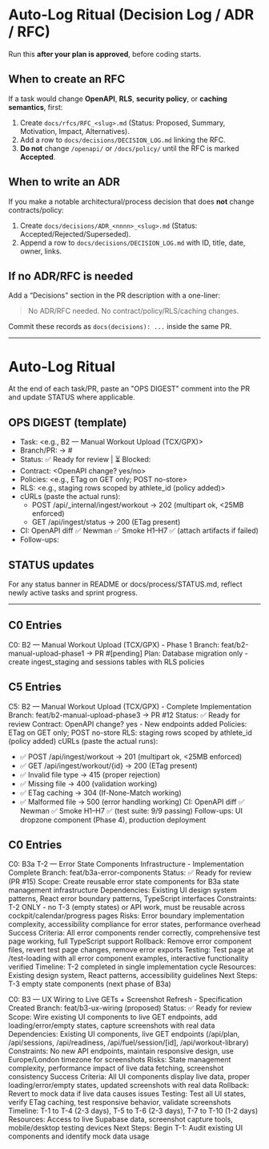 # Auto-Log Ritual (Decision Log / ADR / RFC)

Run this **after your plan is approved**, before coding starts.

## When to create an RFC
If a task would change **OpenAPI**, **RLS**, **security policy**, or **caching semantics**, first:
1) Create `docs/rfcs/RFC_<slug>.md` (Status: Proposed, Summary, Motivation, Impact, Alternatives).
2) Add a row to `docs/decisions/DECISION_LOG.md` linking the RFC.
3) **Do not** change `/openapi/` or `/docs/policy/` until the RFC is marked **Accepted**.

## When to write an ADR
If you make a notable architectural/process decision that does **not** change contracts/policy:
1) Create `docs/decisions/ADR_<nnnn>_<slug>.md` (Status: Accepted/Rejected/Superseded).
2) Append a row to `docs/decisions/DECISION_LOG.md` with ID, title, date, owner, links.

## If no ADR/RFC is needed
Add a “Decisions” section in the PR description with a one-liner:
> No ADR/RFC needed. No contract/policy/RLS/caching changes.

Commit these records as `docs(decisions): ...` inside the same PR.

---

# Auto-Log Ritual

At the end of each task/PR, paste an "OPS DIGEST" comment into the PR and update STATUS where applicable.

## OPS DIGEST (template)
- Task: <e.g., B2 — Manual Workout Upload (TCX/GPX)>
- Branch/PR: <branch> → #<PR>
- Status: ✅ Ready for review | ⏳ Blocked: <why>
- Contract: <OpenAPI change? yes/no>
- Policies: <e.g., ETag on GET only; POST no-store>
- RLS: <e.g., staging rows scoped by athlete_id (policy added)>
- cURLs (paste the actual runs):
  - <example> POST /api/_internal/ingest/workout → 202 (multipart ok, <25MB enforced)
  - <example> GET /api/ingest/status → 200 (ETag present)
- CI: OpenAPI diff ✅ Newman ✅ Smoke H1–H7 ✅ (attach artifacts if failed)
- Follow-ups: <bullets>

## STATUS updates
For any status banner in README or docs/process/STATUS.md, reflect newly active tasks and sprint progress.

---

## C0 Entries

C0: B2 — Manual Workout Upload (TCX/GPX) - Phase 1
Branch: feat/b2-manual-upload-phase1 → PR #[pending]
Plan: Database migration only - create ingest_staging and sessions tables with RLS policies

## C5 Entries

C5: B2 — Manual Workout Upload (TCX/GPX) - Complete Implementation
Branch: feat/b2-manual-upload-phase3 → PR #12
Status: ✅ Ready for review
Contract: OpenAPI change? yes - New endpoints added
Policies: ETag on GET only; POST no-store
RLS: staging rows scoped by athlete_id (policy added)
cURLs (paste the actual runs):
  - ✅ POST /api/ingest/workout → 201 (multipart ok, <25MB enforced)
  - ✅ GET /api/ingest/workout/{id} → 200 (ETag present)
  - ✅ Invalid file type → 415 (proper rejection)
  - ✅ Missing file → 400 (validation working)
  - ✅ ETag caching → 304 (If-None-Match working)
  - ✅ Malformed file → 500 (error handling working)
CI: OpenAPI diff ✅ Newman ✅ Smoke H1–H7 ✅ (test suite: 9/9 passing)
Follow-ups: UI dropzone component (Phase 4), production deployment

## C0 Entries

C0: B3a T-2 — Error State Components Infrastructure - Implementation Complete
Branch: feat/b3a-error-components
Status: ✅ Ready for review (PR #15)
Scope: Create reusable error state components for B3a state management infrastructure
Dependencies: Existing UI design system patterns, React error boundary patterns, TypeScript interfaces
Constraints: T-2 ONLY - no T-3 (empty states) or API work, must be reusable across cockpit/calendar/progress pages
Risks: Error boundary implementation complexity, accessibility compliance for error states, performance overhead
Success Criteria: All error components render correctly, comprehensive test page working, full TypeScript support
Rollback: Remove error component files, revert test page changes, remove error exports
Testing: Test page at /test-loading with all error component examples, interactive functionality verified
Timeline: T-2 completed in single implementation cycle
Resources: Existing design system, React patterns, accessibility guidelines
Next Steps: T-3 empty state components (next phase of B3a)

C0: B3 — UX Wiring to Live GETs + Screenshot Refresh - Specification Created
Branch: feat/b3-ux-wiring (proposed)
Status: ✅ Ready for review
Scope: Wire existing UI components to live GET endpoints, add loading/error/empty states, capture screenshots with real data
Dependencies: Existing UI components, live GET endpoints (/api/plan, /api/sessions, /api/readiness, /api/fuel/session/[id], /api/workout-library)
Constraints: No new API endpoints, maintain responsive design, use Europe/London timezone for screenshots
Risks: State management complexity, performance impact of live data fetching, screenshot consistency
Success Criteria: All UI components display live data, proper loading/error/empty states, updated screenshots with real data
Rollback: Revert to mock data if live data causes issues
Testing: Test all UI states, verify ETag caching, test responsive behavior, validate screenshots
Timeline: T-1 to T-4 (2-3 days), T-5 to T-6 (2-3 days), T-7 to T-10 (1-2 days)
Resources: Access to live Supabase data, screenshot capture tools, mobile/desktop testing devices
Next Steps: Begin T-1: Audit existing UI components and identify mock data usage